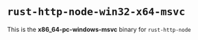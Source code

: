 # `rust-http-node-win32-x64-msvc`

This is the **x86_64-pc-windows-msvc** binary for `rust-http-node`
